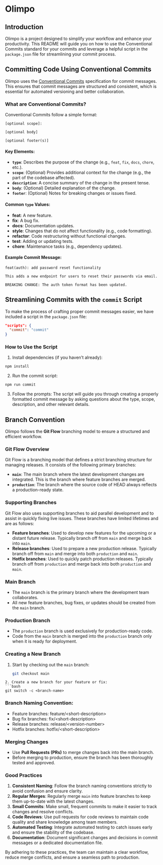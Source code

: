 # Olimpo

## Introduction

Olimpo is a project designed to simplify your workflow and enhance your productivity. This README will guide you on how to use the Conventional Commits standard for your commits and leverage a helpful script in the `package.json` file for streamlining your commit process.

## Committing Code Using Conventional Commits

Olimpo uses the [Conventional Commits](https://www.conventionalcommits.org/en/v1.0.0-beta.4/) specification for commit messages. This ensures that commit messages are structured and consistent, which is essential for automated versioning and better collaboration.

### What are Conventional Commits?

Conventional Commits follow a simple format:

```
[optional scope]:

[optional body]

[optional footer(s)]
```

#### Key Elements:

- **`type`**: Describes the purpose of the change (e.g., `feat`, `fix`, `docs`, `chore`, etc.).
- **`scope`**: (Optional) Provides additional context for the change (e.g., the part of the codebase affected).
- **`description`**: A concise summary of the change in the present tense.
- **`body`**: (Optional) Detailed explanation of the change.
- **`footer`**: (Optional) Notes for breaking changes or issues fixed.

#### Common `type` Values:

- **feat**: A new feature.
- **fix**: A bug fix.
- **docs**: Documentation updates.
- **style**: Changes that do not affect functionality (e.g., code formatting).
- **refactor**: Code restructuring without functional changes.
- **test**: Adding or updating tests.
- **chore**: Maintenance tasks (e.g., dependency updates).

#### Example Commit Message:

```
feat(auth): add password reset functionality

This adds a new endpoint for users to reset their passwords via email.

BREAKING CHANGE: The auth token format has been updated.
```

## Streamlining Commits with the `commit` Script

To make the process of crafting proper commit messages easier, we have included a script in the `package.json` file:

```json
"scripts": {
  "commit": "commit"
}
```

### How to Use the Script

1. Install dependencies (if you haven’t already):

```bash
npm install
```

2. Run the commit script:

```bash
npm run commit
```

3. Follow the prompts: The script will guide you through creating a properly formatted commit message by asking questions about the type, scope, description, and other relevant details.

## Branch Convention

Olimpo follows the **Git Flow** branching model to ensure a structured and efficient workflow.

### Git Flow Overview

Git Flow is a branching model that defines a strict branching structure for managing releases. It consists of the following primary branches:

- **`main`**: The main branch where the latest development changes are integrated. This is the branch where feature branches are merged.
- **`production`**: The branch where the source code of HEAD always reflects a production-ready state.

### Supporting Branches

Git Flow also uses supporting branches to aid parallel development and to assist in quickly fixing live issues. These branches have limited lifetimes and are as follows:

- **Feature branches**: Used to develop new features for the upcoming or a distant future release. Typically branch off from `main` and merge back into `main`.
- **Release branches**: Used to prepare a new production release. Typically branch off from `main` and merge into both `production` and `main`.
- **Hotfix branches**: Used to quickly patch production releases. Typically branch off from `production` and merge back into both `production` and `main`.

### Main Branch

- The `main` branch is the primary branch where the development team collaborates.
- All new feature branches, bug fixes, or updates should be created from the `main` branch.

### Production Branch

- The `production` branch is used exclusively for production-ready code.
- Code from the `main` branch is merged into the `production` branch only when it is ready for deployment.

### Creating a New Branch

1. Start by checking out the `main` branch:
   ```bash
   git checkout main
   ```

````
2. Create a new branch for your feature or fix:
```bash
git switch -c <branch-name>
````

### Branch Naming Convention:

- Feature branches: feature/\<short-description\>
- Bug fix branches: fix/\<short-description\>
- Release branches: release/\<version-number\>
- Hotfix branches: hotfix/\<short-description\>

### Merging Changes

- Use **Pull Requests (PRs)** to merge changes back into the main branch.
- Before merging to production, ensure the branch has been thoroughly tested and approved.

### Good Practices

1. **Consistent Naming**: Follow the branch naming conventions strictly to avoid confusion and ensure clarity.
2. **Regular Merges**: Regularly merge `main` into feature branches to keep them up-to-date with the latest changes.
3. **Small Commits**: Make small, frequent commits to make it easier to track changes and resolve conflicts.
4. **Code Reviews**: Use pull requests for code reviews to maintain code quality and share knowledge among team members.
5. **Automated Testing**: Integrate automated testing to catch issues early and ensure the stability of the codebase.
6. **Documentation**: Document significant changes and decisions in commit messages or a dedicated documentation file.

By adhering to these practices, the team can maintain a clear workflow, reduce merge conflicts, and ensure a seamless path to production.
